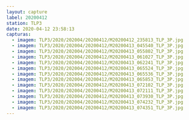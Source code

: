 ```yaml
---
layout: capture
label: 20200412
station: TLP3
date: 2020-04-12 23:58:13
capturas:
  - imagem: TLP3/2020/202004/20200412/M20200412_235813_TLP_3P.jpg
  - imagem: TLP3/2020/202004/20200412/M20200413_045540_TLP_3P.jpg
  - imagem: TLP3/2020/202004/20200412/M20200413_055802_TLP_3P.jpg
  - imagem: TLP3/2020/202004/20200412/M20200413_061027_TLP_3P.jpg
  - imagem: TLP3/2020/202004/20200412/M20200413_062241_TLP_3P.jpg
  - imagem: TLP3/2020/202004/20200412/M20200413_065524_TLP_3P.jpg
  - imagem: TLP3/2020/202004/20200412/M20200413_065536_TLP_3P.jpg
  - imagem: TLP3/2020/202004/20200412/M20200413_065853_TLP_3P.jpg
  - imagem: TLP3/2020/202004/20200412/M20200413_072102_TLP_3P.jpg
  - imagem: TLP3/2020/202004/20200412/M20200413_072111_TLP_3P.jpg
  - imagem: TLP3/2020/202004/20200412/M20200413_073930_TLP_3P.jpg
  - imagem: TLP3/2020/202004/20200412/M20200413_074232_TLP_3P.jpg
  - imagem: TLP3/2020/202004/20200412/M20200413_074351_TLP_3P.jpg
---
```

